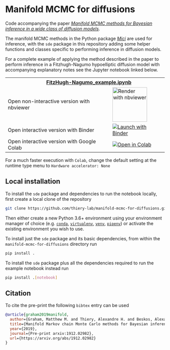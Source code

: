  # Manifold MCMC for diffusions
 

Code accompanying the paper [*Manifold MCMC methods for Bayesian inference in a wide class of diffusion models*](https://arxiv.org/abs/1912.02982).

The manifold MCMC methods in the Python package [*Mici*](https://github.com/matt-graham/mici) are used for inference, with the `sde` package in this repository adding some helper functions and classes specific to performing inference in diffusion models.

For a complete example of applying the method described in the paper to perform inference in a Fitzhugh-Nagumo hypoelliptic diffusion model with accompanying explanatory notes see the Jupyter notebook linked below.

<table>
  <tr>
    <th colspan="2"><img src='https://raw.githubusercontent.com/jupyter/design/master/logos/Favicon/favicon.svg?sanitize=true' width="15" style="vertical-align:text-bottom; margin-right: 5px;"/> <a href="FitzHugh-Nagumo_example.ipynb">FitzHugh-Nagumo_example.ipynb</a></th>
  </tr>
  <tr>
    <td>Open non-interactive version with nbviewer</td>
    <td>
      <a href="https://nbviewer.jupyter.org/github/thiery-lab/manifold-mcmc-for-diffusions/blob/master/FitzHugh-Nagumo_example.ipynb">
        <img src="https://raw.githubusercontent.com/jupyter/design/master/logos/Badges/nbviewer_badge.svg?sanitize=true" width="109" alt="Render with nbviewer"  style="vertical-align:text-bottom" />
      </a>
    </td>
  </tr>
  <tr>
    <td>Open interactive version with Binder</td>
    <td>
      <a href="https://mybinder.org/v2/gh/thiery-lab/manifold-mcmc-for-diffusions/master?filepath=FitzHugh-Nagumo_example.ipynb">
        <img src="https://mybinder.org/badge_logo.svg" alt="Launch with Binder"  style="vertical-align:text-bottom"/>
      </a>
    </td>
  </tr>
  <tr>
    <td>Open interactive version with Google Colab</td>
    <td>
      <a href="https://colab.research.google.com/github/thiery-lab/manifold-mcmc-for-diffusions/blob/master/FitzHugh-Nagumo_example.ipynb">
        <img alt="Open in Colab" src="https://colab.research.google.com/assets/colab-badge.svg" style="vertical-align:text-bottom">
       </a> 
    </td>
  </tr>
</table>

For a much faster execution with `Colab`, change the default setting at the runtime type menu to `Hardware
accelerator: None`

## Local installation

To install the `sde` package and dependencies to run the notebook locally, first create a local clone of the repository

```bash
git clone https://github.com/thiery-lab/manifold-mcmc-for-diffusions.git
```

Then either create a new Python 3.6+ environment using your environment manager of choice (e.g. [`conda`](https://docs.conda.io/projects/conda/en/latest/user-guide/tasks/manage-environments.html#creating-an-environment-with-commands), [`virtualenv`](https://virtualenv.pypa.io/en/latest/userguide/#usage), [`venv`](https://docs.python.org/3/library/venv.html#creating-virtual-environments), [`pipenv`](https://pipenv.kennethreitz.org/en/latest/install/#installing-packages-for-your-project)) or activate the existing environment you wish to use.

To install just the `sde` package and its basic dependencies, from within the `manifold-mcmc-for-diffusions` directory run

```bash
pip install .
```

To install the `sde` package plus all the dependencies required to run the example notebook instead run

```bash
pip install .[notebook]
``` 

## Citation

To cite the pre-print the following `bibtex` entry can be used

```bibtex
@article{graham2019manifold,
  author={Graham, Matthew M. and Thiery, Alexandre H. and Beskos, Alexandros},
  title={Manifold Markov chain Monte Carlo methods for Bayesian inference in a wide class of diffusion models},
  year={2019},
  journal={Pre-print arxiv:1912.02982},
  url={https://arxiv.org/abs/1912.02982}
}
```
